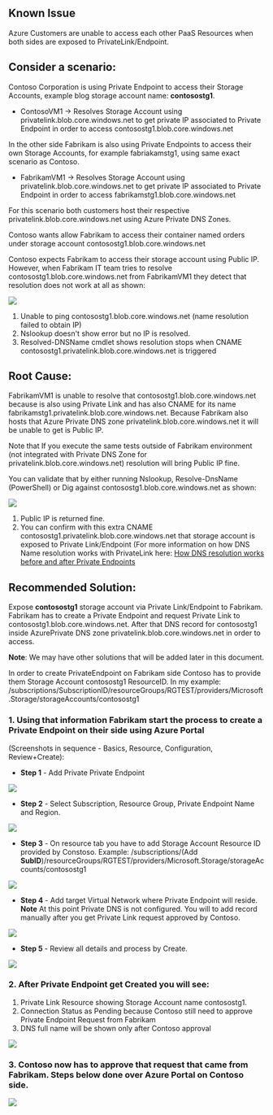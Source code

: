## Known Issue
Azure Customers are unable to access each other PaaS Resources when both sides are exposed to PrivateLink/Endpoint.

## Consider a scenario:
Contoso Corporation is using Private Endpoint to access their Storage Accounts, example blog storage account name: **contosostg1**.
 - ContosoVM1 -> Resolves Storage Account using privatelink.blob.core.windows.net to get private IP associated to Private Endpoint in order to access contosostg1.blob.core.windows.net

In the other side Fabrikam is also using Private Endpoints to access their own Storage Accounts, for example fabriakamstg1, using same exact scenario as Contoso.
 - FabrikamVM1 -> Resolves Storage Account using privatelink.blob.core.windows.net to get private IP associated to Private Endpoint in order to access fabrikamstg1.blob.core.windows.net

For this scenario both customers host their respective privatelink.blob.core.windows.net using Azure Private DNS Zones.

Contoso wants allow Fabrikam to access their container named orders under storage account contosostg1.blob.core.windows.net

Contoso expects Fabrikam to access their storage account using Public IP. However, when Fabrikam IT team tries to resolve contosostg1.blob.core.windows.net from FabrikamVM1 they detect that resolution does not work at all as shown:

![](./Media/image1.png)

1. Unable to ping contosostg1.blob.core.windows.net (name resolution failed to obtain IP)
2. Nslookup doesn't show error but no IP is resolved.
3. Resolved-DNSName cmdlet shows resolution stops when CNAME contosostg1.privatelink.blob.core.windows.net is triggered

## Root Cause:
FabrikamVM1 is unable to resolve that contosostg1.blob.core.windows.net because is also using Private Link and has also CNAME for its name fabrikamstg1.privatelink.blob.core.windows.net. Because Fabrikam also hosts that Azure Private DNS zone privatelink.blob.core.windows.net it will be unable to get is Public IP.

Note that If you execute the same tests outside of Fabrikam environment (not integrated with Private DNS Zone for privatelink.blob.core.windows.net) resolution will bring Public IP fine.
    
You can validate that by either running Nslookup, Resolve-DnsName (PowerShell) or Dig against contosostg1.blob.core.windows.net as shown:

![](./Media/image2.png)

1. Public IP is returned fine.
2. You can confirm with this extra CNAME contosostg1.privatelink.blob.core.windows.net that storage account is exposed to Private Link/Endpoint (For more information on how DNS Name resolution works with PrivateLink here: [How DNS resolution works before and after Private Endpoints](https://github.com/dmauser/PrivateLink/tree/master/DNS-Integration-Scenarios#2-how-dns-resolution-works-before-and-after-private-endpoints)

## Recommended Solution: 

Expose **contosostg1** storage account via Private Link/Endpoint to Fabrikam.
Fabrikam has to create a Private Endpoint and request Private Link to contosostg1.blob.core.windows.net. After that DNS record for contosostg1 inside AzurePrivate DNS zone privatelink.blob.core.windows.net in order to access.

 **Note**: We may have other solutions that will be added later in this document.

In order to create PrivateEndpoint on Fabrikam side Contoso has to provide them Storage Account contosostg1 ResourceID. In my example:
/subscriptions/SubscriptionID/resourceGroups/RGTEST/providers/Microsoft.Storage/storageAccounts/contosostg1

### 1. Using that information Fabrikam start the process to create a Private Endpoint on their side using Azure Portal ###
(Screenshots in sequence - Basics, Resource, Configuration, Review+Create):

- **Step 1** - Add Private Private Endpoint

![](./Media/image3.png)

- **Step 2** - Select Subscription, Resource Group, Private Endpoint Name and Region.

![](./Media/image4.png)

- **Step 3** - On resource tab you have to add Storage Account Resource ID provided by Constoso. Example: /subscriptions/(Add **SubID**)/resourceGroups/RGTEST/providers/Microsoft.Storage/storageAccounts/contosostg1

![](./Media/image5.png)

- **Step 4** - Add target Virtual Network where Private Endpoint will reside. **Note** At this point Private DNS is not configured. You will to add record manually after you get Private Link request approved by Contoso.

![](./Media/image6.png)

- **Step 5** - Review all details and process by Create.

![](./Media/image7.png)

### 2. After Private Endpoint get Created you will see:

 1. Private Link Resource showing Storage Account name contosostg1.
 2. Connection Status as Pending because Contoso still need to approve Private Endpoint Request from Fabrikam
 3. DNS full name will be shown only after Contoso approval

![](./Media/ContosoPep-Pending.png)

### 3. Contoso now has to approve that request that came from Fabrikam. Steps below done over Azure Portal on Contoso side.

![](./Media/image8.png)